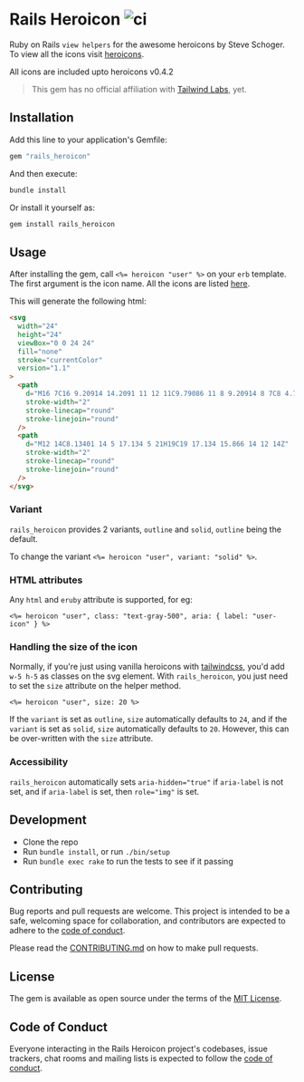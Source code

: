 # Rails Heroicon ![ci](https://github.com/abeidahmed/rails-heroicon/actions/workflows/ci.yml/badge.svg)

Ruby on Rails `view helpers` for the awesome heroicons by Steve Schoger. To view
all the icons visit [heroicons](https://heroicons.com/).

All icons are included upto heroicons v0.4.2

> This gem has no official affiliation with [Tailwind Labs](https://github.com/tailwindlabs),
> yet.

## Installation

Add this line to your application's Gemfile:

```ruby
gem "rails_heroicon"
```

And then execute:

```bash
bundle install
```

Or install it yourself as:

```bash
gem install rails_heroicon
```

## Usage

After installing the gem, call `<%= heroicon "user" %>` on your `erb` template.
The first argument is the icon name. All the icons are listed [here](https://heroicons.com/).

This will generate the following html:

```html
<svg
  width="24"
  height="24"
  viewBox="0 0 24 24"
  fill="none"
  stroke="currentColor"
  version="1.1"
>
  <path
    d="M16 7C16 9.20914 14.2091 11 12 11C9.79086 11 8 9.20914 8 7C8 4.79086 9.79086 3 12 3C14.2091 3 16 4.79086 16 7Z"
    stroke-width="2"
    stroke-linecap="round"
    stroke-linejoin="round"
  />
  <path
    d="M12 14C8.13401 14 5 17.134 5 21H19C19 17.134 15.866 14 12 14Z"
    stroke-width="2"
    stroke-linecap="round"
    stroke-linejoin="round"
  />
</svg>
```

### Variant

`rails_heroicon` provides 2 variants, `outline` and `solid`, `outline` being
the default.

To change the variant `<%= heroicon "user", variant: "solid" %>`.

### HTML attributes

Any `html` and `eruby` attribute is supported, for eg:

```erb
<%= heroicon "user", class: "text-gray-500", aria: { label: "user-icon" } %>
```

### Handling the size of the icon

Normally, if you're just using vanilla heroicons with [tailwindcss](https://tailwindcss.com/),
you'd add `w-5 h-5` as classes on the svg element. With `rails_heroicon`, you just
need to set the `size` attribute on the helper method.

```erb
<%= heroicon "user", size: 20 %>
```

If the `variant` is set as `outline`, `size` automatically defaults to `24`,
and if the `variant` is set as `solid`, `size` automatically defaults to `20`.
However, this can be over-written with the `size` attribute.

### Accessibility

`rails_heroicon` automatically sets `aria-hidden="true"` if `aria-label` is not
set, and if `aria-label` is set, then `role="img"` is set.

## Development

- Clone the repo
- Run `bundle install`, or run `./bin/setup`
- Run `bundle exec rake` to run the tests to see if it passing

## Contributing

Bug reports and pull requests are welcome. This project is intended to be a
safe, welcoming space for collaboration, and contributors are expected to adhere
to the [code of conduct](https://github.com/abeidahmed/rails-heroicon/blob/main/CODE_OF_CONDUCT.md).

Please read the [CONTRIBUTING.md](https://github.com/abeidahmed/rails-heroicon/blob/main/CONTRIBUTING.md)
on how to make pull requests.

## License

The gem is available as open source under the terms of the [MIT License](https://opensource.org/licenses/MIT).

## Code of Conduct

Everyone interacting in the Rails Heroicon project's codebases, issue trackers,
chat rooms and mailing lists is expected to follow the
[code of conduct](https://github.com/abeidahmed/rails-heroicon/blob/main/CODE_OF_CONDUCT.md).
